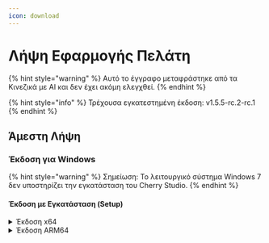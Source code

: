 ```yaml
---
icon: download
---
```

# Λήψη Εφαρμογής Πελάτη


{% hint style="warning" %}
Αυτό το έγγραφο μεταφράστηκε από τα Κινεζικά με AI και δεν έχει ακόμη ελεγχθεί.
{% endhint %}




{% hint style="info" %}
Τρέχουσα εγκατεστημένη έκδοση: v1.5.5-rc.2-rc.1
{% endhint %}

## Άμεστη Λήψη

### Έκδοση για Windows

{% hint style="warning" %}
Σημείωση: Το λειτουργικό σύστημα Windows 7 δεν υποστηρίζει την εγκατάσταση του Cherry Studio.
{% endhint %}

#### Έκδοση με Εγκατάσταση (Setup)

<details>

<summary>Έκδοση x64</summary>

Κύρια σύνδεση:

【[Επίσημος ιστότοπος Cherry Studio](https://cherry-ai.com/download)】 【[GitHub](https://github.com/CherryHQ/cherry-studio/releases/download/v1.5.4-rc.1/Cherry-Studio-1.5.5-rc.2-rc.1-x64-setup.exe)】

Εφεδρική σύνδεση:

【[Σύνδεση 1](https://download-cf.ocoolai.com/https://github.com/CherryHQ/cherry-studio/releases/download/v1.5.4-rc.1/Cherry-Studio-1.5.5-rc.2-rc.1-x64-setup.exe)】 【[Σύνδεση 2](https://download.ocoolai.com/https://github.com/CherryHQ/cherry-studio/releases/download/v1.5.4-rc.1/Cherry-Studio-1.5.5-rc.2-rc.1-x64-setup.exe)】 【[Σύνδεση 3](https://download.ocoolai.online/https://github.com/CherryHQ/cherry-studio/releases/download/v1.5.4-rc.1/Cherry-Studio-1.5.5-rc.2-rc.1-x64-setup.exe)】

</details>

<details>

<summary>Έκδοση ARM64</summary>

Κύρια σύνδεση:

【[Επίσημος ιστότοπος Cherry Studio](https://cherry-ai.com/download)】 【[GitHub](https://github.com/CherryHQ/cherry-studio/releases/download/v1.5.4-rc.1/Cherry-Studio-1.5.5-rc.2-rc.1-arm64-setup.exe)】

Εφεδρική σύνδεση:

【[Σύνδεση 1](https://download-cf.ocoolai.com/https://github.com/CherryHQ/cherry-studio/releases/download/v